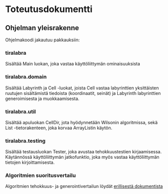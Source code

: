 # Toteutusdokumentti

## Ohjelman yleisrakenne

Ohjelmakoodi jakautuu pakkauksiin:

### tiralabra 

Sisältää Main luokan, joka vastaa käyttöliittymän ominaisuuksista

### tiralabra.domain

Sisältää Labyrinth ja Cell -luokat, joista Cell vastaa labyrinttien yksittäisten ruutujen
sisältämistä tiedoista (koordinaatit, seinät) ja Labyrinth labyrinttien generoimisesta ja muokkaamisesta.

### tiralabra.util

Sisältää apuluokan CellDir, jota hyödynnetään Wilsonin algoritmissa, sekä List -tietorakenteen, joka korvaa ArrayListin käytön.

### tiralabra.testing

Sisältää testausluokan Tester, joka avustaa tehokkuustestien kirjaamisessa. 
Käytännössä käyttöliittymän jatkofunktio, joka myös vastaa käyttöliittymän tietojen
kirjoittamisesta.

### Algoritmien suoritusvertailu

Algoritmien tehokkuus- ja generointivertailun löydät [erillisestä dokumentista](https://github.com/leopekkas/LabyrinthTest/blob/main/dokumentaatio/algoritmienvertailu.md)
